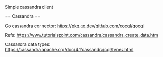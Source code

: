 Simple cassandra client

== Cassandra ==

Go cassandra connector:
https://pkg.go.dev/github.com/gocql/gocql

Refs:
https://www.tutorialspoint.com/cassandra/cassandra_create_data.htm

Cassandra data types:
https://cassandra.apache.org/doc/4.1/cassandra/cql/types.html